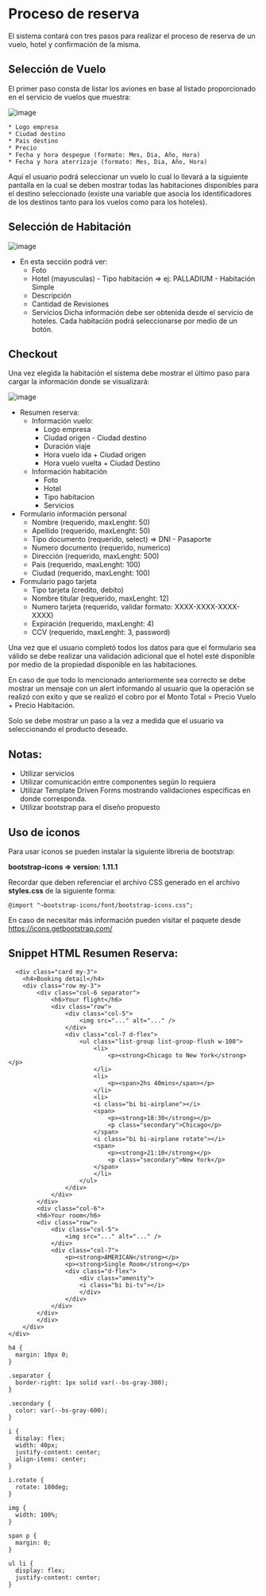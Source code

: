 # Proceso de reserva

El sistema contará con tres pasos para realizar el proceso de reserva de un vuelo, hotel y confirmación de la misma.

## Selección de Vuelo

El primer paso consta de listar los aviones en base al listado proporcionado en el servicio de vuelos que muestra:

![image](https://github.com/forstarwars/booking-process/assets/146455539/6e4091f2-9733-44f5-9174-b97ef311e398)


    * Logo empresa
    * Ciudad destino
    * Pais destino
    * Precio
    * Fecha y hora despegue (formato: Mes, Dia, Año, Hora)
    * Fecha y hora aterrizaje (formato: Mes, Dia, Año, Hora)

Aquí el usuario podrá seleccionar un vuelo lo cual lo llevará a la siguiente pantalla en la cual se deben mostrar todas las habitaciones disponibles para el destino seleccionado (existe una variable que asocia los identificadores de los destinos tanto para los vuelos como para los hoteles).

## Selección de Habitación

![image](https://github.com/forstarwars/booking-process/assets/146455539/ff1c0bb5-1074-4b48-8522-c34c0d953d69)


- En esta sección podrá ver:
    * Foto
    * Hotel (mayusculas) - Tipo habitación => ej: PALLADIUM - Habitación Simple
    * Descripción
    * Cantidad de Revisiones
    * Servicios
Dicha información debe ser obtenida desde el servicio de hoteles. Cada habitación podrá seleccionarse por medio de un botón.

## Checkout
Una vez elegida la habitación el sistema debe mostrar el último paso para cargar la información donde se visualizará:

![image](https://github.com/forstarwars/booking-process/assets/146455539/dee531c3-f9c4-4c47-ab90-53963de7b055)

  * Resumen reserva:
    - Información vuelo:
      * Logo empresa
      * Ciudad origen - Ciudad destino
      * Duración viaje
      * Hora vuelo ida + Ciudad origen
      * Hora vuelo vuelta + Ciudad Destino
    - Información habitación
      * Foto
      * Hotel
      * Tipo habitacion
      * Servicios
  * Formulario información personal
    - Nombre (requerido, maxLenght: 50)
    - Apellido (requerido, maxLenght: 50)
    - Tipo documento (requerido, select)
        => DNI - Pasaporte 
    - Numero documento (requerido, numerico)
    - Dirección (requerido, maxLenght: 500)
    - Pais (requerido, maxLenght: 100)
    - Ciudad (requerido, maxLenght: 100)
  * Formulario pago tarjeta
    - Tipo tarjeta (credito, debito)
    - Nombre titular (requerido, maxLenght: 12)
    - Numero tarjeta (requerido, validar formato: XXXX-XXXX-XXXX-XXXX)
    - Expiración (requerido, maxLenght: 4)
    - CCV (requerido, maxLenght: 3, password)

Una vez que el usuario completó todos los datos para que el formulario sea válido se debe realizar una validación adicional que el hotel esté disponible por medio de la propiedad disponible en las habitaciones.

En caso de que todo lo mencionado anteriormente sea correcto se debe mostrar un mensaje con un alert informando al usuario que la operación se realizó con exito y que se realizó el cobro por el Monto Total = Precio Vuelo + Precio Habitación.

Solo se debe mostrar un paso a la vez a medida que el usuario va seleccionando el producto deseado.

## Notas:
  - Utilizar servicios
  - Utilizar comunicación entre componentes según lo requiera
  - Utilizar Template Driven Forms mostrando validaciones especificas en donde corresponda.
  - Utilizar bootstrap para el diseño propuesto

## Uso de iconos
Para usar iconos se pueden instalar la siguiente libreria de bootstrap:

**bootstrap-icons => version: 1.11.1**

Recordar que deben referenciar el archivo CSS generado en el archivo **styles.css** de la siguiente forma:

<code>@import "~bootstrap-icons/font/bootstrap-icons.css";</code>

En caso de necesitar más información pueden visitar el paquete desde https://icons.getbootstrap.com/

## Snippet HTML Resumen Reserva:

```
  <div class="card my-3">
    <h4>Booking detail</h4>
    <div class="row my-3">
        <div class="col-6 separator">
            <h6>Your flight</h6>
            <div class="row">
                <div class="col-5">
                    <img src="..." alt="..." />
                </div>
                <div class="col-7 d-flex">
                    <ul class="list-group list-group-flush w-100">
                        <li>
                            <p><strong>Chicago to New York</strong></p>
                        </li>
                        <li>
                            <p><span>2hs 40mins</span></p>
                        </li>
                        <li>
                        <i class="bi bi-airplane"></i>
                        <span>
                            <p><strong>18:30</strong></p>
                            <p class="secondary">Chicago</p>
                        </span>
                        <i class="bi bi-airplane rotate"></i>
                        <span>
                            <p><strong>21:10</strong></p>
                            <p class="secondary">New York</p>
                        </span>
                        </li>
                    </ul>
                </div>
            </div>
        </div>
        <div class="col-6">
        <h6>Your room</h6>
        <div class="row">
            <div class="col-5">
                <img src="..." alt="..." />
            </div>
            <div class="col-7">
                <p><strong>AMERICAN</strong></p>
                <p><strong>Single Room</strong></p>
                <div class="d-flex">
                    <div class="amenity">
                    <i class="bi bi-tv"></i>
                    </div>
                </div>
            </div>
        </div>
        </div>
    </div>
</div>
```

```
h4 {
  margin: 10px 0;
}

.separator {
  border-right: 1px solid var(--bs-gray-300);
}

.secondary {
  color: var(--bs-gray-600);
}

i {
  display: flex;
  width: 40px;
  justify-content: center;
  align-items: center;
}

i.rotate {
  rotate: 180deg;
}

img {
  width: 100%;
}

span p {
  margin: 0;
}

ul li {
  display: flex;
  justify-content: center;
}
```
